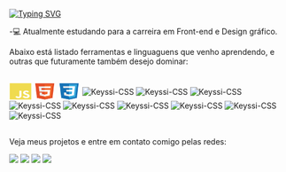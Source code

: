 [![Typing SVG](https://readme-typing-svg.demolab.com?font=Code&weight=800&pause=1000&color=5D3BD9&center=true&width=500&lines=Welcome!%F0%9F%98%8A;My+name+is+Keyssi+Rafaeli;I'm+a+front-end+developer;I'm+16+years+old;I'm+from+Brazil)](https://git.io/typing-svg) <Br>

-💻 Atualmente estudando para a carreira em Front-end e Design gráfico.

Abaixo está listado ferramentas e linguaguens que venho aprendendo, e outras que futuramente também desejo dominar:

<div style="display: inline_block"><br>
  <img align="center" alt="Keyssi-Js" height="30" width="40" src="https://raw.githubusercontent.com/devicons/devicon/master/icons/javascript/javascript-plain.svg">
  <img align="center" alt="Keyssi-HTML" height="30" width="40" src="https://raw.githubusercontent.com/devicons/devicon/master/icons/html5/html5-original.svg">
  <img align="center" alt="Keyssi-CSS" height="30" width="40" src="https://raw.githubusercontent.com/devicons/devicon/master/icons/css3/css3-original.svg">
  <img align="center" alt="Keyssi-CSS" height="30" width="40" src="https://cdn.jsdelivr.net/gh/devicons/devicon/icons/bootstrap/bootstrap-original.svg">
  <img align="center" alt="Keyssi-CSS" height="30" width="40" src="https://cdn.jsdelivr.net/gh/devicons/devicon/icons/tailwindcss/tailwindcss-plain.svg">
  <img align="center" alt="Keyssi-CSS" height="30" width="40" src="https://cdn.jsdelivr.net/gh/devicons/devicon/icons/vuejs/vuejs-original.svg">
  <img align="center" alt="Keyssi-CSS" height="30" width="40" src="https://cdn.jsdelivr.net/gh/devicons/devicon/icons/angularjs/angularjs-original.svg">
  <img align="center" alt="Keyssi-CSS" height="30" width="40" src="https://cdn.jsdelivr.net/gh/devicons/devicon/icons/react/react-original.svg">
  <img align="center" alt="Keyssi-CSS" height="30" width="40" src="https://cdn.jsdelivr.net/gh/devicons/devicon/icons/gulp/gulp-plain.svg">
  <img align="center" alt="Keyssi-CSS" height="30" width="40" src="https://cdn.jsdelivr.net/gh/devicons/devicon/icons/sass/sass-original.svg">
  <img align="center" alt="Keyssi-CSS" height="30" width="40" src="https://cdn.jsdelivr.net/gh/devicons/devicon/icons/figma/figma-original.svg">
  <img align="center" alt="Keyssi-CSS" height="30" width="40" src="https://cdn.jsdelivr.net/gh/devicons/devicon/icons/photoshop/photoshop-plain.svg">
</div>


  ##
 Veja meus projetos e entre em contato comigo pelas redes:
 <div> 
  <a href="#" target="_blank"><img src="https://img.shields.io/badge/-Instagram-%23E4405F?style=for-the-badge&logo=instagram&logoColor=white" target="_blank"></a>
  <a href="#" target="_blank"><img src="https://img.shields.io/badge/-LinkedIn-%230077B5?style=for-the-badge&logo=linkedin&logoColor=white" target="_blank"></a> 
  <a href ="#"><img src="https://img.shields.io/badge/-Gmail-%23333?style=for-the-badge&logo=gmail&logoColor=white" target="_blank"></a>
  <a href="#" target="_blank"><img src="https://img.shields.io/badge/-Behance-blue?style=for-the-badge&logo=behance&logoColor=white" target="_blank"></a> 
   
  
  
</div>
